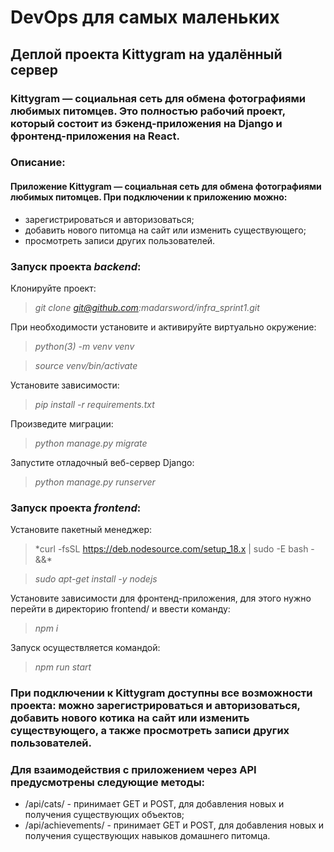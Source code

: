 
# **DevOps** для самых маленьких

## Деплой проекта **Kittygram** на удалённый сервер
###  **Kittygram** — социальная сеть для обмена фотографиями любимых питомцев. Это полностью рабочий проект, который состоит из бэкенд-приложения на **Django** и фронтенд-приложения на **React**.

### Описание:
#### Приложение **Kittygram** — социальная сеть для обмена фотографиями любимых питомцев. При подключении к приложению можно:
- зарегистрироваться и авторизоваться;
- добавить нового питомца на сайт или изменить существующего;
- просмотреть записи других пользователей.

### Запуск проекта *backend*:
Клонируйте проект: 
> *git clone git@github.com:madarsword/infra_sprint1.git*

При необходимости установите и активируйте виртуально окружение: 
> *python(3) -m venv venv*

> *source venv/bin/activate*

Установите зависимости: 
> *pip install -r requirements.txt*

Произведите миграции: 
> *python manage.py migrate*

Запустите отладочный веб-сервер Django: 
> *python manage.py runserver*

### Запуск проекта *frontend*:
Установите пакетный менеджер:
> *curl -fsSL https://deb.nodesource.com/setup_18.x | sudo -E bash - &&\*

> *sudo apt-get install -y nodejs*

Установите зависимости для фронтенд-приложения, для этого нужно перейти в директорию frontend/ и ввести команду:
> *npm i*

Запуск осуществляется командой:
> *npm run start*

### При подключении к Kittygram доступны все возможности проекта: можно зарегистрироваться и авторизоваться, добавить нового котика на сайт или изменить существующего, а также просмотреть записи других пользователей.

### Для взаимодействия с приложением через **API** предусмотрены следующие методы:
- /api/cats/ - принимает GET и POST, для добавления новых и получения существующих объектов;
- /api/achievements/ - принимает GET и POST, для добавления новых и получения существующих навыков домашнего питомца.

